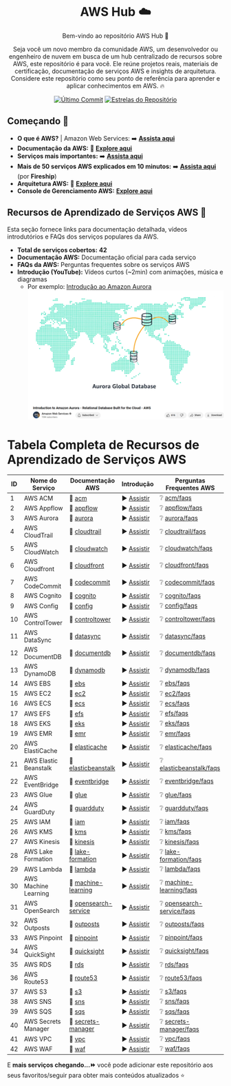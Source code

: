 <h1 align="center">AWS Hub ☁️</h1>

<p align="center">Bem-vindo ao repositório AWS Hub 👋</p>
<p align="center">Seja você um novo membro da comunidade AWS, um desenvolvedor ou engenheiro de nuvem em busca de um hub centralizado de recursos sobre AWS, este repositório é para você. Ele reúne projetos reais, materiais de certificação, documentação de serviços AWS e insights de arquitetura. Considere este repositório como seu ponto de referência para aprender e aplicar conhecimentos em AWS. 🔥</p>

<p align="center">
<a href="https://github.com/devopsbrhub/AWSHub/commits/main"><img alt="Último Commit" src="https://img.shields.io/github/last-commit/devopsbrhub/AWSHub/main" /></a>
<a href="https://github.com/devopsbrhub/AWSHub/stargazers"><img alt="Estrelas do Repositório" src="https://img.shields.io/github/stars/devopsbrhub/AWSHub"/></a>
</p>

## Começando 🚀

- **O que é AWS?** | Amazon Web Services: ➡️ [**Assista aqui**](https://youtu.be/a9__D53WsUs)
- **Documentação da AWS:** 📖 [**Explore aqui**](https://docs.aws.amazon.com)
- **Serviços mais importantes:** ➡️ [**Assista aqui**](https://youtu.be/FDEpdNdFglI)
- **Mais de 50 serviços AWS explicados em 10 minutos:** ➡️ [**Assista aqui**](https://youtu.be/JIbIYCM48to) (por **Fireship**)
- **Arquitetura AWS:** 📖 [**Explore aqui**](https://aws.amazon.com/architecture)
- **Console de Gerenciamento AWS:** [**Explore aqui**](https://aws.amazon.com/console/)



## Recursos de Aprendizado de Serviços AWS 📘

Esta seção fornece links para documentação detalhada, vídeos introdutórios e FAQs dos serviços populares da AWS.

- **Total de serviços cobertos:** **42**
- **Documentação AWS:** Documentação oficial para cada serviço
- **FAQs da AWS:** Perguntas frequentes sobre os serviços AWS
- **Introdução (YouTube):** Vídeos curtos (~2min) com animações, música e diagramas  
  - Por exemplo: [Introdução ao Amazon Aurora](https://youtu.be/FzxqIdIZ9wc)  
    ![aurora_overview](./assets/aurora_overview.png)

# Tabela Completa de Recursos de Aprendizado de Serviços AWS

| ID  | Nome do Serviço        | Documentação AWS | Introdução | Perguntas Frequentes AWS |
|-----|------------------------|------------------|------------|--------------------------|
| 1   | AWS ACM                | 📖 [acm](https://docs.aws.amazon.com/acm) | ▶️ [Assistir](https://youtu.be/Nk77te-cksQ) | ❔ [acm/faqs](https://aws.amazon.com/certificate-manager/faqs/)|
| 2   | AWS Appflow            | 📖 [appflow](https://docs.aws.amazon.com/appflow/index.html) | ▶️ [Assistir](https://youtu.be/6NSxo5syl40) | ❔ [appflow/faqs](https://aws.amazon.com/appflow/faqs/)|
| 3   | AWS Aurora             | 📖 [aurora](https://docs.aws.amazon.com/AmazonRDS/latest/AuroraUserGuide) | ▶️ [Assistir](https://youtu.be/FzxqIdIZ9wc) | ❔ [aurora/faqs](https://aws.amazon.com/rds/aurora/faqs/)|
| 4   | AWS CloudTrail         | 📖 [cloudtrail](https://docs.aws.amazon.com/cloudtrail/) | ▶️ [Assistir](https://youtu.be/mXQSnbc9jMs) | ❔ [cloudtrail/faqs](https://aws.amazon.com/cloudtrail/faqs/)|
| 5   | AWS CloudWatch         | 📖 [cloudwatch](https://docs.aws.amazon.com/cloudwatch/) | ▶️ [Assistir](https://youtu.be/a4dhoTQCyRA) | ❔ [cloudwatch/faqs](https://aws.amazon.com/cloudwatch/faqs/)|
| 6   | AWS Cloudfront         | 📖 [cloudfront](https://docs.aws.amazon.com/cloudfront) | ▶️ [Assistir](https://youtu.be/AT-nHW3_SVI) | ❔ [cloudfront/faqs](https://aws.amazon.com/cloudfront/faqs/)|
| 7   | AWS CodeCommit         | 📖 [codecommit](https://docs.aws.amazon.com/codecommit) | ▶️ [Assistir](https://youtu.be/46PRLMW8otg) | ❔ [codecommit/faqs](https://aws.amazon.com/codecommit/faqs/)|
| 8   | AWS Cognito            | 📖 [cognito](https://docs.aws.amazon.com/cognito/) | ▶️ [Assistir](https://youtu.be/vqAirwfYgrY) | ❔ [cognito/faqs](https://aws.amazon.com/cognito/faqs/)|
| 9   | AWS Config             | 📖 [config](https://docs.aws.amazon.com/config/) | ▶️ [Assistir](https://youtu.be/MJDuAvNEv64) | ❔ [config/faqs](https://aws.amazon.com/config/faqs/)|
| 10  | AWS ControlTower       | 📖 [controltower](https://docs.aws.amazon.com/controltower) | ▶️ [Assistir](https://youtu.be/eOBq__h4OJ4) | ❔ [controltower/faqs](https://aws.amazon.com/controltower/faqs/)|
| 11  | AWS DataSync           | 📖 [datasync](https://aws.amazon.com/datasync/) | ▶️ [Assistir](https://youtu.be/jPRquig6Nrw) | ❔ [datasync/faqs](https://aws.amazon.com/datasync/faqs/)|
| 12  | AWS DocumentDB         | 📖 [documentdb](https://docs.aws.amazon.com/documentdb/) | ▶️ [Assistir](https://youtu.be/tkzDp9T8V-k) | ❔ [documentdb/faqs](https://aws.amazon.com/documentdb/faqs/)|
| 13  | AWS DynamoDB           | 📖 [dynamodb](https://docs.aws.amazon.com/dynamodb/) | ▶️ [Assistir](https://youtu.be/sI-zciHAh-4) | ❔ [dynamodb/faqs](https://aws.amazon.com/dynamodb/faqs/)|
| 14  | AWS EBS                | 📖 [ebs](https://docs.aws.amazon.com/ebs/) | ▶️ [Assistir](https://youtu.be/77qLAl-lRpo) | ❔ [ebs/faqs](https://aws.amazon.com/ebs/faqs/)|
| 15  | AWS EC2                | 📖 [ec2](https://docs.aws.amazon.com/ec2/) | ▶️ [Assistir](https://youtu.be/TsRBftzZsQo) | ❔ [ec2/faqs](https://aws.amazon.com/ec2/faqs/)|
| 16  | AWS ECS                | 📖 [ecs](https://docs.aws.amazon.com/ecs/) | ▶️ [Assistir](https://youtu.be/FnFvpIsBrog) | ❔ [ecs/faqs](https://aws.amazon.com/ecs/faqs/)|
| 17  | AWS EFS                | 📖 [efs](https://docs.aws.amazon.com/efs/) | ▶️ [Assistir](https://youtu.be/6ZIPBC78U0s) | ❔ [efs/faqs](https://aws.amazon.com/efs/faq/)|
| 18  | AWS EKS                | 📖 [eks](https://docs.aws.amazon.com/eks/) | ▶️ [Assistir](https://youtu.be/E956xeOt050) | ❔ [eks/faqs](https://aws.amazon.com/eks/faqs/)|
| 19  | AWS EMR                | 📖 [emr](https://docs.aws.amazon.com/emr/) | ▶️ [Assistir](https://youtu.be/QuwaBOESGiU) | ❔ [emr/faqs](https://aws.amazon.com/emr/faqs/)|
| 20  | AWS ElastiCache        | 📖 [elasticache](https://docs.aws.amazon.com/elasticache/) | ▶️ [Assistir](https://youtu.be/GoNsuTqeMto) | ❔ [elasticache/faqs](https://aws.amazon.com/elasticache/faqs/)|
| 21  | AWS Elastic Beanstalk  | 📖 [elasticbeanstalk](https://aws.amazon.com/elasticbeanstalk/) | ▶️ [Assistir](https://youtu.be/uiM1xzOX8Qg) | ❔ [elasticbeanstalk/faqs](https://aws.amazon.com/elasticbeanstalk/faqs/)|
| 22  | AWS EventBridge        | 📖 [eventbridge](https://aws.amazon.com/eventbridge/) | ▶️ [Assistir](https://youtu.be/ZfIkcCaPm14) | ❔ [eventbridge/faqs](https://aws.amazon.com/eventbridge/faqs/)|
| 23  | AWS Glue               | 📖 [glue](https://aws.amazon.com/glue/) | ▶️ [Assistir](https://youtu.be/u14iVEc-C6E) | ❔ [glue/faqs](https://aws.amazon.com/glue/faqs/)|
| 24  | AWS GuardDuty          | 📖 [guardduty](https://aws.amazon.com/guardduty/) | ▶️ [Assistir](https://youtu.be/ng14ToMXnTA) | ❔ [guardduty/faqs](https://aws.amazon.com/guardduty/faqs/)|
| 25  | AWS IAM                | 📖 [iam](https://docs.aws.amazon.com/iam/) | ▶️ [Assistir](https://youtu.be/SXSqhTn2DuE) | ❔ [iam/faqs](https://aws.amazon.com/iam/faqs/)|
| 26  | AWS KMS                | 📖 [kms](https://docs.aws.amazon.com/kms) | ▶️ [Assistir](https://youtu.be/8Z0wsE2HoSo) | ❔ [kms/faqs](https://aws.amazon.com/kms/faqs/)|
| 27  | AWS Kinesis            | 📖 [kinesis](https://docs.aws.amazon.com/kinesis/index.html) | ▶️ [Assistir](https://youtu.be/MbEfiX4sMXc) | ❔ [kinesis/faqs](https://aws.amazon.com/kinesis/faqs/)|
| 28  | AWS Lake Formation     | 📖 [lake-formation](https://aws.amazon.com/lake-formation/) | ▶️ [Assistir](https://youtu.be/uVF73MXYay8) | ❔ [lake-formation/faqs](https://aws.amazon.com/lake-formation/faqs/)|
| 29  | AWS Lambda             | 📖 [lambda](https://docs.aws.amazon.com/lambda/index.html) | ▶️ [Assistir](https://youtu.be/eOBq__h4OJ4) | ❔ [lambda/faqs](https://aws.amazon.com/lambda/faqs/)|
| 30  | AWS Machine Learning   | 📖 [machine-learning](https://aws.amazon.com/machine-learning/) | ▶️ [Assistir](https://youtu.be/EhExK4JgXvE) | ❔ [machine-learning/faqs](https://aws.amazon.com/faqs/)|
| 31  | AWS OpenSearch         | 📖 [opensearch-service](https://aws.amazon.com/opensearch-service/) | ▶️ [Assistir](https://youtu.be/cZHB7KBubWs) | ❔ [opensearch-service/faqs](https://aws.amazon.com/opensearch-service/faqs/)|
| 32  | AWS Outposts           | 📖 [outposts](https://docs.aws.amazon.com/outposts/index.html) | ▶️ [Assistir](https://youtu.be/ppG2FFB0mMQ) | ❔ [outposts/faqs](https://aws.amazon.com/outposts/faqs/)|
| 33  | AWS Pinpoint           | 📖 [pinpoint](https://aws.amazon.com/pinpoint/) | ▶️ [Assistir](https://youtu.be/qJF1pErxqKQ) | ❔ [pinpoint/faqs](https://aws.amazon.com/pinpoint/faqs/)|
| 34  | AWS QuickSight         | 📖 [quicksight](https://docs.aws.amazon.com/quicksight/) | ▶️ [Assistir](https://youtu.be/2V1bHRLRG-w) | ❔ [quicksight/faqs](https://aws.amazon.com/quicksight/faqs/)|
| 35  | AWS RDS                | 📖 [rds](https://docs.aws.amazon.com/rds) | ▶️ [Assistir](https://youtu.be/a4dhoTQCyRA) | ❔ [rds/faqs](https://aws.amazon.com/rds/faqs/)|
| 36  | AWS Route53            | 📖 [route53](https://docs.aws.amazon.com/route53) | ▶️ [Assistir](https://youtu.be/RGWgfhZByAI) | ❔ [route53/faqs](https://aws.amazon.com/route53/faqs/)|
| 37  | AWS S3                 | 📖 [s3](https://docs.aws.amazon.com/s3) | ▶️ [Assistir](https://youtu.be/77lMCiiMilo) | ❔ [s3/faqs](https://aws.amazon.com/s3/faqs/)|
| 38  | AWS SNS                | 📖 [sns](https://docs.aws.amazon.com/sns/) | ▶️ [Assistir](https://youtu.be/8BEwZnUIZfw) | ❔ [sns/faqs](https://aws.amazon.com/sns/faqs/)|
| 39  | AWS SQS                | 📖 [sqs](https://docs.aws.amazon.com/sqs/) | ▶️ [Assistir](https://youtu.be/Mw1NVpJsOZc) | ❔ [sqs/faqs](https://aws.amazon.com/sqs/faqs/)|
| 40  | AWS Secrets Manager    | 📖 [secrets-manager](https://aws.amazon.com/secrets-manager/) | ▶️ [Assistir](https://youtu.be/-9nOyaM3kZk) | ❔ [secrets-manager/faqs](https://aws.amazon.com/secrets-manager/faqs/)|
| 41  | AWS VPC                | 📖 [vpc](https://docs.aws.amazon.com/vpc/) | ▶️ [Assistir](https://youtu.be/hiKPPy584Mg) | ❔ [vpc/faqs](https://aws.amazon.com/vpc/faqs/)|
| 42  | AWS WAF                | 📖 [waf](https://aws.amazon.com/waf/) | ▶️ [Assistir](https://youtu.be/nUI7G9UzyN8) | ❔ [waf/faqs](https://aws.amazon.com/waf/faqs/)|


E **mais serviços chegando...⏩** você pode adicionar este repositório aos seus favoritos/seguir para obter mais conteúdos atualizados ⭐

